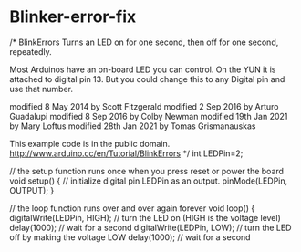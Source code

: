 # Blinker-error-fix
/*
  BlinkErrors
  Turns an LED on for one second, then off for one second, repeatedly.

  Most Arduinos have an on-board LED you can control. 
  On the YUN it is attached to digital pin 13. 
  But you could change this to any Digital pin and use that number.

  modified 8 May 2014 by Scott Fitzgerald
  modified 2 Sep 2016  by Arturo Guadalupi
  modified 8 Sep 2016 by Colby Newman
  modified 19th Jan 2021 by Mary Loftus 
  modified 28th Jan 2021 by Tomas Grismanauskas

  This example code is in the public domain.
  http://www.arduino.cc/en/Tutorial/BlinkErrors
*/
int LEDPin=2;

// the setup function runs once when you press reset or power the board
void setup() {
  // initialize digital pin LEDPin as an output.
  pinMode(LEDPin, OUTPUT);
}

// the loop function runs over and over again forever
void loop() {
  digitalWrite(LEDPin, HIGH);       // turn the LED on (HIGH is the voltage level)
  delay(1000);                      // wait for a second
  digitalWrite(LEDPin, LOW);        // turn the LED off by making the voltage LOW
  delay(1000);                       // wait for a second
